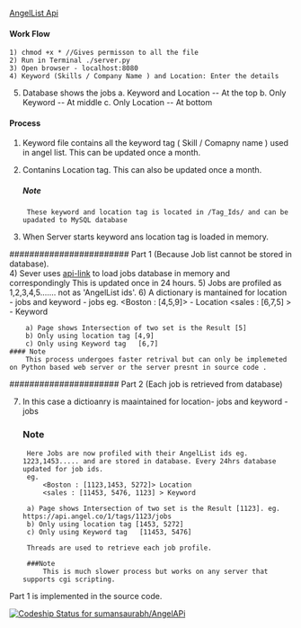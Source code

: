 [AngelList Api](http://angel.co/)

#### Work Flow
	1) chmod +x * //Gives permisson to all the file
	2) Run in Terminal ./server.py
	3) Open browser - localhost:8080
	4) Keyword (Skills / Company Name ) and Location: Enter the details
5) Database shows the jobs
	a. Keyword and Location -- At the top
	b. Only Keyword 	-- At middle
	c. Only Location 	-- At bottom

#### Process
1) Keyword file contains all the keyword tag ( Skill / Comapny name ) used in angel list. This can be updated once a month.
2) Contanins Location tag. This can also be updated once a month. 

	
	##### Note
		These keyword and location tag is located in /Tag_Ids/ and can be upadated to MySQL database

3) When Server starts keyword ans location tag is loaded in memory.

########################  Part 1 (Because Job list cannot be stored in database).  
4) Sever uses [api-link](https://api.angel.co/1/jobs?page=1) to load jobs database in memory and correspondingly  This is updated once in 24 hours. 
5) Jobs are profiled as 1,2,3,4,5....... not as 'AngelList ids'.
6) A dictionary is mantained for location - jobs and keyword - jobs
	eg.
		<Boston : [4,5,9]> - Location
		<sales : [6,7,5] > - Keyword

		a) Page shows Intersection of two set is the Result [5]
		b) Only using location tag [4,9]
		c) Only using Keyword tag 	[6,7]
	#### Note
		This process undergoes faster retrival but can only be implemeted on Python based web server or the server presnt in source code .

######################	Part 2 (Each job is retrieved from database) 

7) In this case a dictioanry is maaintained for location- jobs and keyword - jobs 
	### Note
		Here Jobs are now profiled with their AngelList ids eg. 1223,1453..... and are stored in database. Every 24hrs database updated for job ids.
		eg.
			<Boston : [1123,1453, 5272]> Location
			<sales : [11453, 5476, 1123] > Keyword

		a) Page shows Intersection of two set is the Result [1123]. eg. https://api.angel.co/1/tags/1123/jobs
		b) Only using location tag [1453, 5272] 
		c) Only using Keyword tag 	[11453, 5476]

		Threads are used to retrieve each job profile.

		###Note
			This is much slower process but works on any server that supports cgi scripting.
			

Part 1 is implemented in the source code.


[ ![Codeship Status for sumansaurabh/AngelAPi](https://codeship.io/projects/88dcf450-144d-0132-971c-06b7d0e0f00c/status)](https://codeship.io/projects/33458)


		



	

